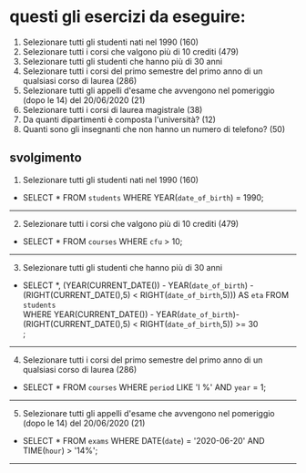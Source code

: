 # questi gli esercizi da eseguire:

1. Selezionare tutti gli studenti nati nel 1990 (160)
2. Selezionare tutti i corsi che valgono più di 10 crediti (479)
3. Selezionare tutti gli studenti che hanno più di 30 anni
4. Selezionare tutti i corsi del primo semestre del primo anno di un qualsiasi corso di
   laurea (286)
5. Selezionare tutti gli appelli d'esame che avvengono nel pomeriggio (dopo le 14) del
   20/06/2020 (21)
6. Selezionare tutti i corsi di laurea magistrale (38)
7. Da quanti dipartimenti è composta l'università? (12)
8. Quanti sono gli insegnanti che non hanno un numero di telefono? (50)

## svolgimento

1. Selezionare tutti gli studenti nati nel 1990 (160)

- SELECT \* FROM `students` WHERE YEAR(`date_of_birth`) = 1990;

---

2. Selezionare tutti i corsi che valgono più di 10 crediti (479)

- SELECT \* FROM `courses` WHERE `cfu` > 10;

---

3. Selezionare tutti gli studenti che hanno più di 30 anni

- SELECT \*, (YEAR(CURRENT_DATE()) - YEAR(`date_of_birth`) -(RIGHT(CURRENT_DATE(),5) < RIGHT(`date_of_birth`,5))) AS `eta` FROM `students`  
  WHERE YEAR(CURRENT_DATE()) - YEAR(`date_of_birth`)-(RIGHT(CURRENT_DATE(),5) < RIGHT(`date_of_birth`,5)) >= 30  
  ;

---

4. Selezionare tutti i corsi del primo semestre del primo anno di un qualsiasi corso di
   laurea (286)

- SELECT \* FROM `courses`
  WHERE `period` LIKE 'I %' AND `year` = 1;

---

5. Selezionare tutti gli appelli d'esame che avvengono nel pomeriggio (dopo le 14) del 20/06/2020 (21)

- SELECT \* FROM `exams`
  WHERE DATE(`date`) = '2020-06-20'
  AND
  TIME(`hour`) > '14%';

---
